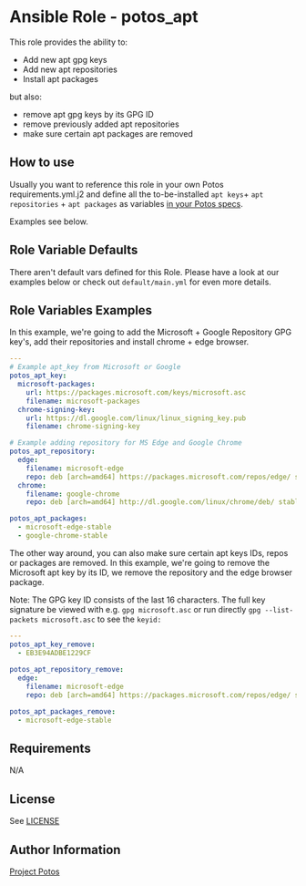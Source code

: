 
# Ansible Role - potos\_apt

This role provides the ability to:

- Add new apt gpg keys
- Add new apt repositories
- Install apt packages

but also:

- remove apt gpg keys by its GPG ID
- remove previously added apt repositories
- make sure certain apt packages are removed

## How to use

Usually you want to reference this role in your own Potos requirements.yml.j2 and define all the to-be-installed `apt keys`+ `apt repositories` + `apt packages` as variables [in your Potos specs](https://potos.dev/guide/specs-repo/structure.html#files-template-requirements-yml-j2).

Examples see below.

## Role Variable Defaults

There aren't default vars defined for this Role. Please have a look at our examples below or check out `default/main.yml` for even more details.

## Role Variables Examples

In this example, we're going to add the Microsoft + Google Repository GPG key's, add their repositories and install chrome + edge browser.

```yaml
---
# Example apt_key from Microsoft or Google
potos_apt_key:
  microsoft-packages:
    url: https://packages.microsoft.com/keys/microsoft.asc
    filename: microsoft-packages
  chrome-signing-key:
    url: https://dl.google.com/linux/linux_signing_key.pub
    filename: chrome-signing-key

# Example adding repository for MS Edge and Google Chrome
potos_apt_repository:
  edge:
    filename: microsoft-edge
    repo: deb [arch=amd64] https://packages.microsoft.com/repos/edge/ stable main
  chrome:
    filename: google-chrome
    repo: deb [arch=amd64] http://dl.google.com/linux/chrome/deb/ stable main

potos_apt_packages:
  - microsoft-edge-stable
  - google-chrome-stable
```

The other way around, you can also make sure certain apt keys IDs, repos or packages are removed. In this example, we're going to remove the Microsoft apt key by its ID, we remove the repository and the edge browser package.

Note: The GPG key ID consists of the last 16 characters. The full key signature be viewed with e.g. `gpg microsoft.asc` or run directly `gpg --list-packets microsoft.asc` to see the `keyid: `

```yaml
---
potos_apt_key_remove: 
  - EB3E94ADBE1229CF
  
potos_apt_repository_remove:
  edge:
    filename: microsoft-edge
    repo: deb [arch=amd64] https://packages.microsoft.com/repos/edge/ stable main

potos_apt_packages_remove:
  - microsoft-edge-stable
```

## Requirements

N/A

## License

See [LICENSE](./LICENSE)

## Author Information

[Project Potos](https://github.com/projectpotos)

